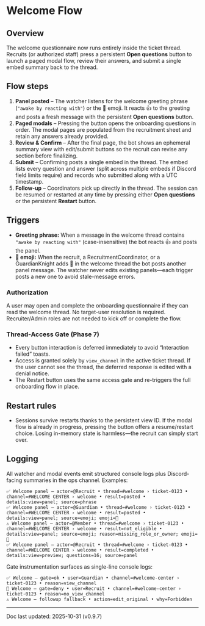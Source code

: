 # Welcome Flow

## Overview
The welcome questionnaire now runs entirely inside the ticket thread. Recruits (or authorized staff) press a persistent **Open questions** button to launch a paged modal flow, review their answers, and submit a single embed summary back to the thread.

## Flow steps
1. **Panel posted** – The watcher listens for the welcome greeting phrase (`"awake by reacting with"`) or the 🎫 emoji. It reacts 👍 to the greeting and posts a fresh message with the persistent **Open questions** button.
2. **Paged modals** – Pressing the button opens the onboarding questions in order. The modal pages are populated from the recruitment sheet and retain any answers already provided.
3. **Review & Confirm** – After the final page, the bot shows an ephemeral summary view with edit/submit buttons so the recruit can revise any section before finalizing.
4. **Submit** – Confirming posts a single embed in the thread. The embed lists every question and answer (split across multiple embeds if Discord field limits require) and records who submitted along with a UTC timestamp.
5. **Follow-up** – Coordinators pick up directly in the thread. The session can be resumed or restarted at any time by pressing either **Open questions** or the persistent **Restart** button.

## Triggers
- **Greeting phrase:** When a message in the welcome thread contains `"awake by reacting with"` (case-insensitive) the bot reacts 👍 and posts the panel.
- **🎫 emoji:** When the recruit, a RecruitmentCoordinator, or a GuardianKnight adds 🎫 in the welcome thread the bot posts another panel message. The watcher never edits existing panels—each trigger posts a new one to avoid stale-message errors.

### Authorization
A user may open and complete the onboarding questionnaire if they can read the welcome thread.
No target-user resolution is required. Recruiter/Admin roles are not needed to kick off or complete the flow.

### Thread-Access Gate (Phase 7)
- Every button interaction is deferred immediately to avoid “Interaction failed” toasts.
- Access is granted solely by `view_channel` in the active ticket thread. If the user cannot see the thread, the deferred response is edited with a denial notice.
- The Restart button uses the same access gate and re-triggers the full onboarding flow in place.

## Restart rules
- Sessions survive restarts thanks to the persistent view ID. If the modal flow is already in progress, pressing the button offers a resume/restart choice. Losing in-memory state is harmless—the recruit can simply start over.

## Logging
All watcher and modal events emit structured console logs plus Discord-facing summaries in the ops channel. Examples:
```
✅ Welcome panel — actor=@Recruit • thread=#welcome › ticket-0123 • channel=#WELCOME CENTER › welcome • result=posted • details:view=panel; source=phrase
✅ Welcome panel — actor=@Guardian • thread=#welcome › ticket-0123 • channel=#WELCOME CENTER › welcome • result=posted • details:view=panel; source=emoji; emoji=🎫
⚠️ Welcome panel — actor=@Member • thread=#welcome › ticket-0123 • channel=#WELCOME CENTER › welcome • result=not_eligible • details:view=panel; source=emoji; reason=missing_role_or_owner; emoji=🎫
✅ Welcome panel — actor=@Recruit • thread=#welcome › ticket-0123 • channel=#WELCOME CENTER › welcome • result=completed • details:view=preview; questions=16; source=panel
```

Gate instrumentation surfaces as single-line console logs:
```
✅ Welcome — gate=ok • user=Guardian • channel=#welcome-center › ticket-0123 • reason=view_channel
🔐 Welcome — gate=deny • user=Recruit • channel=#welcome-center › ticket-0123 • reason=no_view_channel
⚠️ Welcome — followup fallback • action=edit_original • why=Forbidden
```

---
Doc last updated: 2025-10-31 (v0.9.7)
